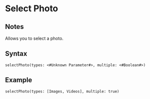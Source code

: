 # Select Photo

## Notes
Allows you to select a photo.

## Syntax

```
selectPhoto(types: <#Unknown Parameter#>, multiple: <#Boolean#>)
```

## Example
```
selectPhoto(types: [Images, Videos], multiple: true)
```